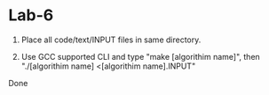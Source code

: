 Lab-6
=====
1. Place all code/text/INPUT files in same directory.

2. Use GCC supported CLI and type "make [algorithim name]", then "./[algorithim name] <[algorithim name].INPUT"

Done